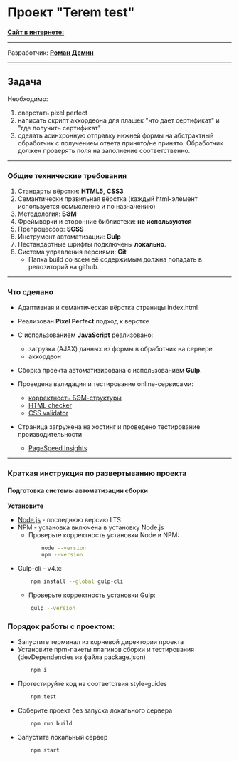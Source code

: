 # Проект "Terem test"

**[Сайт в интернете:](https://andromman.github.io/terem/build/)**

* * *
Разработчик: **[Роман Демин](https://htmlacademy.ru/profile/id219593)**

*** 
## Задача
Необходимо:
1. сверстать pixel perfect
2. написать скрипт аккордеона для плашек "что дает сертификат" и "где получить сертификат"
3. сделать асинхронную отправку нижней формы на абстрактный обработчик с получением ответа принято/не принято. Обработчик должен проверять поля на заполнение соответственно.


* * *
### Общие технические требования

1. Стандарты вёрстки: **HTML5**, **CSS3**
2. Семантически правильная вёрстка (каждый html-элемент используется осмысленно и по назначению)
3. Методология: **БЭМ**
4. Фреймворки и сторонние библиотеки: **не используются**
5. Препроцессор: **SCSS**
6. Инструмент автоматизации: **Gulp**
7. Нестандартные шрифты подключены **локально**.
12. Система управления версиями: **Git**
    * Папка build со всем её содержимым должна попадать в репозиторий на github.


* * *
### Что сделано

* Адаптивная и семантическая вёрстка страницы index.html
* Реализован **Pixel Perfect** подход к верстке
* C использованием **JavaScript** реализовано:
  - загрузка (AJAX) данных из формы в обработчик на сервере
  - аккордеон
* Сборка проекта автоматизирована с использованием **Gulp**.

* Проведена валидация и тестирование online-сервисами:
  * [корректность БЭМ-структуры](https://yoksel.github.io/html-tree/)
  * [HTML checker](https://validator.w3.org/nu/)
  * [CSS validator](https://jigsaw.w3.org/css-validator/validator.html.ru)
* Страница загружена на хостинг и проведено тестирование производительности
  * [PageSpeed Insights](https://developers.google.com/speed/pagespeed/insights/)

* * *
### Краткая инструкция по развертыванию проекта

#### Подготовка системы автоматизации сборки

**Установите**
  * [Node.js](https://nodejs.org/ru/) - последнюю версию LTS
  * NPM - установка включена в установку Node.js
    * Проверьте корректность установки Node и NPM:
        ```bash
            node --version
            npm --version
        ```
  * Gulp-cli - v4.x: 
    ```bash
        npm install --global gulp-cli
    ```
    * Проверьте корректность установки Gulp:
    ```bash
        gulp --version
    ```

### Порядок работы с проектом:
* Запустите терминал из корневой директории проекта
* Установите npm-пакеты плагинов сборки и тестирования (devDependencies из файла package.json) 
  ```bash
      npm i
  ```
* Протестируйте код на соответствия style-guides
  ```bash 
      npm test
  ```
* Соберите проект без запуска локального сервера
  ```bash
      npm run build
  ```
* Запустите локальный сервер
  ```bash
      npm start
  ```
